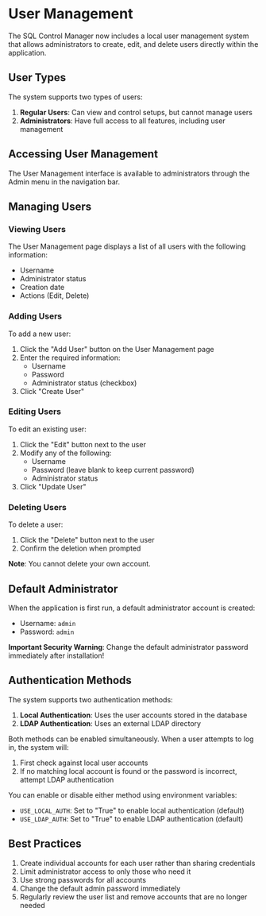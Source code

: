 # User Management

The SQL Control Manager now includes a local user management system that allows administrators to create, edit, and delete users directly within the application.

## User Types

The system supports two types of users:

1. **Regular Users**: Can view and control setups, but cannot manage users
2. **Administrators**: Have full access to all features, including user management

## Accessing User Management

The User Management interface is available to administrators through the Admin menu in the navigation bar.

## Managing Users

### Viewing Users

The User Management page displays a list of all users with the following information:
- Username
- Administrator status
- Creation date
- Actions (Edit, Delete)

### Adding Users

To add a new user:

1. Click the "Add User" button on the User Management page
2. Enter the required information:
   - Username
   - Password
   - Administrator status (checkbox)
3. Click "Create User"

### Editing Users

To edit an existing user:

1. Click the "Edit" button next to the user
2. Modify any of the following:
   - Username
   - Password (leave blank to keep current password)
   - Administrator status
3. Click "Update User"

### Deleting Users

To delete a user:

1. Click the "Delete" button next to the user
2. Confirm the deletion when prompted

**Note**: You cannot delete your own account.

## Default Administrator

When the application is first run, a default administrator account is created:
- Username: `admin`
- Password: `admin`

**Important Security Warning**: Change the default administrator password immediately after installation!

## Authentication Methods

The system supports two authentication methods:

1. **Local Authentication**: Uses the user accounts stored in the database
2. **LDAP Authentication**: Uses an external LDAP directory

Both methods can be enabled simultaneously. When a user attempts to log in, the system will:
1. First check against local user accounts
2. If no matching local account is found or the password is incorrect, attempt LDAP authentication

You can enable or disable either method using environment variables:
- `USE_LOCAL_AUTH`: Set to "True" to enable local authentication (default)
- `USE_LDAP_AUTH`: Set to "True" to enable LDAP authentication (default)

## Best Practices

1. Create individual accounts for each user rather than sharing credentials
2. Limit administrator access to only those who need it
3. Use strong passwords for all accounts
4. Change the default admin password immediately
5. Regularly review the user list and remove accounts that are no longer needed